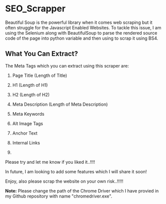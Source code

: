 # SEO_Scrapper 

Beautiful Soup is the powerful library when it comes web scraping but it often struggle for the Javascript Enabled Websites. To tackle this issue, I am using the Selenium along with BeautifulSoup to parse the rendered source code of the page into python variable and then using to scrap it using BS4.


## What You Can Extract? 

The Meta Tags which you can extract using this scraper are: 

1) Page Title (Length of Title) 

2) H1 (Length of  H1)     

3) H2 (Length of  H2)

4) Meta Description (Length of Meta Description)

5) Meta Keywords

6) Alt Image Tags

7) Anchor Text 

8) Internal Links  
9) 

Please try and let me know if you liked it..!!!!

In future, I am looking to add some features which I will share it soon!

Enjoy, also please scrap the website on your own risk..!!!!!

**Note:** Please change the path of the Chrome Driver which I have provied in my Github repository with name "chromedriver.exe". 
